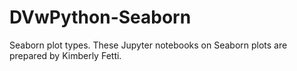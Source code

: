 # DVwPython-Seaborn
Seaborn plot types. These Jupyter notebooks on Seaborn plots are prepared by Kimberly Fetti.
